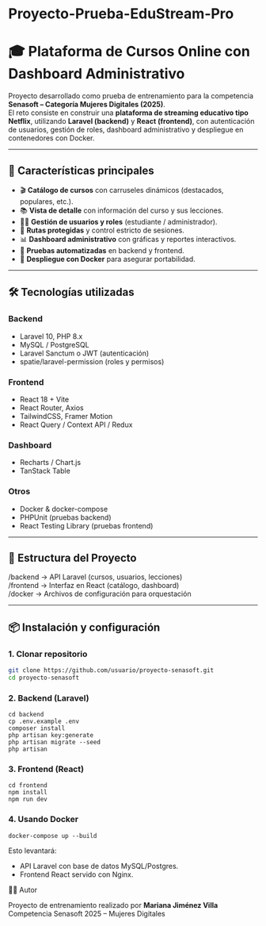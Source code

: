 # Proyecto-Prueba-EduStream-Pro
# 🎓 Plataforma de Cursos Online con Dashboard Administrativo  

Proyecto desarrollado como prueba de entrenamiento para la competencia **Senasoft – Categoría Mujeres Digitales (2025)**.  
El reto consiste en construir una **plataforma de streaming educativo tipo Netflix**, utilizando **Laravel (backend)** y **React (frontend)**, con autenticación de usuarios, gestión de roles, dashboard administrativo y despliegue en contenedores con Docker.  

---

## 🚀 Características principales  

- 🎬 **Catálogo de cursos** con carruseles dinámicos (destacados, populares, etc.).  
- 📚 **Vista de detalle** con información del curso y sus lecciones.  
- 👩‍🎓 **Gestión de usuarios y roles** (estudiante / administrador).  
- 🔐 **Rutas protegidas** y control estricto de sesiones.  
- 📊 **Dashboard administrativo** con gráficas y reportes interactivos.  
- 🧪 **Pruebas automatizadas** en backend y frontend.  
- 🐳 **Despliegue con Docker** para asegurar portabilidad.  

---

## 🛠️ Tecnologías utilizadas  

### Backend  
- Laravel 10, PHP 8.x  
- MySQL / PostgreSQL  
- Laravel Sanctum o JWT (autenticación)  
- spatie/laravel-permission (roles y permisos)  

### Frontend  
- React 18 + Vite  
- React Router, Axios  
- TailwindCSS, Framer Motion  
- React Query / Context API / Redux  

### Dashboard  
- Recharts / Chart.js  
- TanStack Table  

### Otros  
- Docker & docker-compose  
- PHPUnit (pruebas backend)  
- React Testing Library (pruebas frontend)  

---

## 📂 Estructura del Proyecto  

/backend -> API Laravel (cursos, usuarios, lecciones)<br>
/frontend -> Interfaz en React (catálogo, dashboard)<br>
/docker -> Archivos de configuración para orquestación


---

## 📦 Instalación y configuración  

### 1. Clonar repositorio  
```bash
git clone https://github.com/usuario/proyecto-senasoft.git
cd proyecto-senasoft
```

### 2. Backend (Laravel)
```
cd backend
cp .env.example .env
composer install
php artisan key:generate
php artisan migrate --seed
php artisan 

```

### 3. Frontend (React)
```
cd frontend
npm install
npm run dev
```

### 4. Usando Docker
```
docker-compose up --build
```
Esto levantará:

- API Laravel con base de datos MySQL/Postgres.
- Frontend React servido con Nginx.

👩‍💻 Autor

Proyecto de entrenamiento realizado por **Mariana Jiménez Villa**<br>
Competencia Senasoft 2025 – Mujeres Digitales

